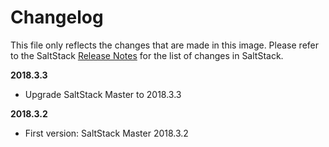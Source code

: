 # Changelog

This file only reflects the changes that are made in this image.
Please refer to the SaltStack [Release Notes](https://docs.saltstack.com/en/develop/topics/releases/2018.3.2.html) for the list of changes in SaltStack.

**2018.3.3**

- Upgrade SaltStack Master to 2018.3.3

**2018.3.2**

- First version: SaltStack Master 2018.3.2
